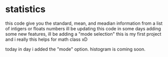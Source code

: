 # statistics
this code give you the standard, mean, and meadian information from a list of intigers or floats numbers
ill be updating this code in some days adding some new features, ill be adding a "mode selection"
this is my first project and i really this helps for math class xD


today in day i added the "mode" option. histogram is coming soon.
